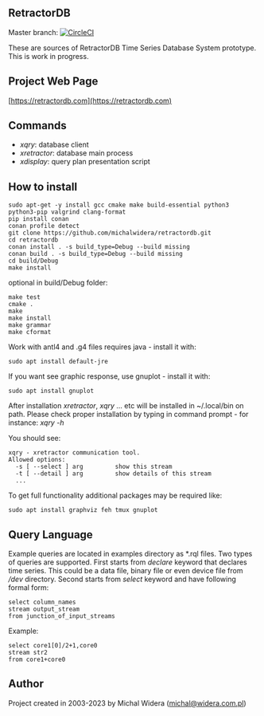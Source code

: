 RetractorDB
-----------------------------------------------------------------------

Master branch: [![CircleCI](https://circleci.com/gh/michalwidera/retractordb.svg?style=svg)](https://circleci.com/gh/michalwidera/retractordb)

[comment]: # (VSCode view: Ctrl+k,v)

These are sources of RetractorDB Time Series Database System prototype. This is work in progress.

Project Web Page
-----------------------------------------------------------------------
[https://retractordb.com](https://retractordb.com)

Commands
-----------------------------------------------------------------------

* _xqry_: database client
* _xretractor_: database main process
* _xdisplay_: query plan presentation script

How to install
-----------------------------------------------------------------------

```
sudo apt-get -y install gcc cmake make build-essential python3 python3-pip valgrind clang-format
pip install conan
conan profile detect
git clone https://github.com/michalwidera/retractordb.git
cd retractordb
conan install . -s build_type=Debug --build missing
conan build . -s build_type=Debug --build missing
cd build/Debug
make install
```

optional in build/Debug folder:
```
make test
cmake .
make
make install
make grammar
make cformat
```

Work with antl4 and .g4 files requires java - install it with:
```
sudo apt install default-jre
```

If you want see graphic response, use gnuplot - install it with:
```
sudo apt install gnuplot
```

After installation _xretractor_, _xqry_ ... etc will be installed in ~/.local/bin on path.
Please check proper installation by typing in command prompt - for instance: _xqry -h_

You should see:
```
xqry - xretractor communication tool.
Allowed options:
  -s [ --select ] arg         show this stream
  -t [ --detail ] arg         show details of this stream
  ...
```

To get full functionality additional packages may be required like:
```
sudo apt install graphviz feh tmux gnuplot
```

Query Language
-----------------------------------------------------------------------
Example queries are located in examples directory as *.rql files.
Two types of queries are supported.
First starts from _declare_ keyword that declares time series.
This could be a data file, binary file or even device file from _/dev_ directory.
Second starts from _select_ keyword and have following formal form:

```
select column_names
stream output_stream
from junction_of_input_streams
```

Example:
```
select core1[0]/2+1,core0
stream str2
from core1+core0
```

Author
-----------------------------------------------------------------------

Project created in 2003-2023 by Michal Widera
(michal@widera.com.pl)
